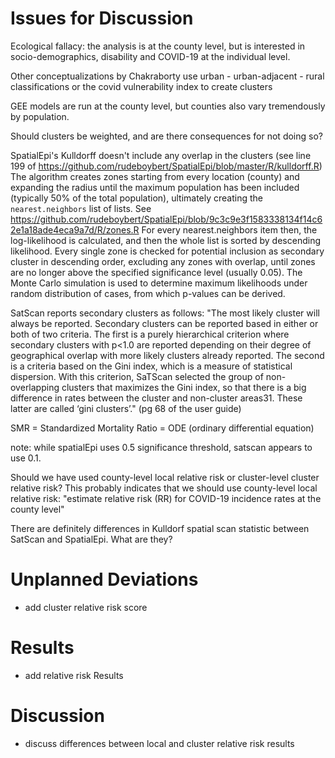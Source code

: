 # Issues for Discussion

Ecological fallacy: the analysis is at the county level, but is interested in socio-demographics, disability and COVID-19 at the individual level.

Other conceptualizations by Chakraborty use urban - urban-adjacent - rural classifications or the covid vulnerability index to create clusters

GEE models are run at the county level, but counties also vary tremendously by population.

Should clusters be weighted, and are there consequences for not doing so?

SpatialEpi's Kulldorff doesn't include any overlap in the clusters (see line 199 of https://github.com/rudeboybert/SpatialEpi/blob/master/R/kulldorff.R)
The algorithm creates zones starting from every location (county) and expanding the radius until the maximum population has been included (typically 50% of the total population), ultimately creating the `nearest.neighbors` list of lists. See https://github.com/rudeboybert/SpatialEpi/blob/9c3c9e3f1583338134f14c62e1a18ade4eca9a7d/R/zones.R
For every nearest.neighbors item then, the log-likelihood is calculated, and then the whole list is sorted by descending likelihood.
Every single zone is checked for potential inclusion as secondary cluster in descending order, excluding any zones with overlap, until zones are no longer above the specified significance level (usually 0.05).
The Monte Carlo simulation is used to determine maximum likelihoods under random distribution of cases, from which p-values can be derived.

SatScan reports secondary clusters as follows: "The most likely cluster will always be reported. Secondary clusters can be reported based in either or both of two criteria. The first is a purely hierarchical criterion where secondary clusters with p<1.0 are reported depending on their degree of geographical overlap with more likely clusters already reported. The second is a criteria based on the Gini index, which is a measure of statistical dispersion. With this criterion, SaTScan selected the group of non-overlapping clusters that maximizes the Gini index, so that there is a big difference in rates between the cluster and non-cluster areas31. These latter are called ‘gini clusters’." (pg 68 of the user guide)

SMR = Standardized Mortality Ratio = ODE (ordinary differential equation)

note: while spatialEpi uses 0.5 significance threshold, satscan appears to use 0.1. 

Should we have used county-level local relative risk or cluster-level cluster relative risk? This probably indicates that we should use county-level local relative risk: "estimate relative risk (RR) for COVID-19 incidence rates at the county level"

There are definitely differences in Kulldorf spatial scan statistic between SatScan and SpatialEpi. What are they?

# Unplanned Deviations

- add cluster relative risk score

# Results

- add relative risk Results

# Discussion

- discuss differences between local and cluster relative risk results
